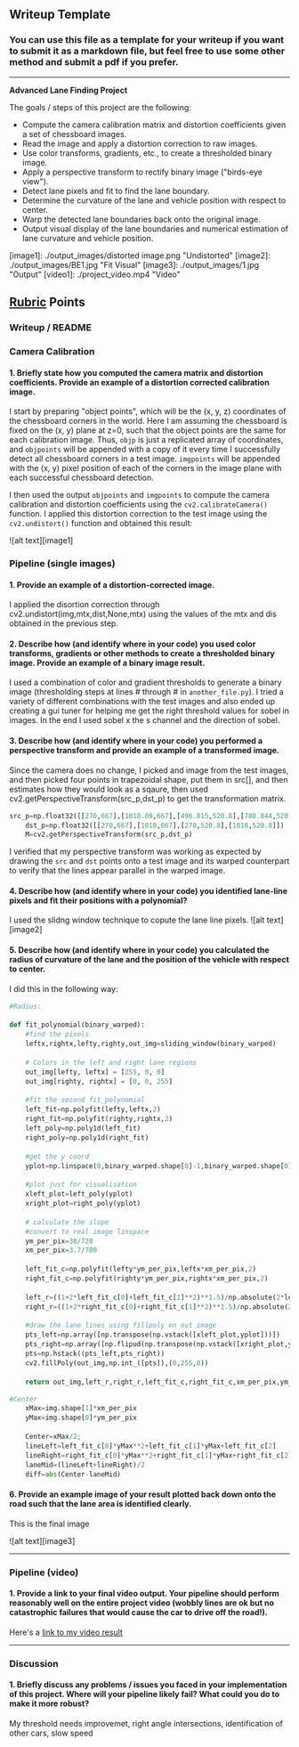 ## Writeup Template

### You can use this file as a template for your writeup if you want to submit it as a markdown file, but feel free to use some other method and submit a pdf if you prefer.

---

**Advanced Lane Finding Project**

The goals / steps of this project are the following:

* Compute the camera calibration matrix and distortion coefficients given a set of chessboard images.
* Read the image and apply a distortion correction to raw images.
* Use color transforms, gradients, etc., to create a thresholded binary image.
* Apply a perspective transform to rectify binary image ("birds-eye view").
* Detect lane pixels and fit to find the lane boundary.
* Determine the curvature of the lane and vehicle position with respect to center.
* Warp the detected lane boundaries back onto the original image.
* Output visual display of the lane boundaries and numerical estimation of lane curvature and vehicle position.

[//]: # (Image References)

[image1]: ./output_images/distorted image.png "Undistorted"
[image2]: ./output_images/BE1.jpg "Fit Visual"
[image3]: ./output_images/1.jpg "Output"
[video1]: ./project_video.mp4 "Video"

## [Rubric](https://review.udacity.com/#!/rubrics/571/view) Points

### Writeup / README

### Camera Calibration

#### 1. Briefly state how you computed the camera matrix and distortion coefficients. Provide an example of a distortion corrected calibration image.

I start by preparing "object points", which will be the (x, y, z) coordinates of the chessboard corners in the world. Here I am assuming the chessboard is fixed on the (x, y) plane at z=0, such that the object points are the same for each calibration image.  Thus, `objp` is just a replicated array of coordinates, and `objpoints` will be appended with a copy of it every time I successfully detect all chessboard corners in a test image.  `imgpoints` will be appended with the (x, y) pixel position of each of the corners in the image plane with each successful chessboard detection.  

I then used the output `objpoints` and `imgpoints` to compute the camera calibration and distortion coefficients using the `cv2.calibrateCamera()` function.  I applied this distortion correction to the test image using the `cv2.undistort()` function and obtained this result: 

![alt text][image1]

### Pipeline (single images)

#### 1. Provide an example of a distortion-corrected image.

I applied the disortion correction through cv2.undistort(img,mtx,dist,None,mtx) using the values of the mtx and dis obtained in the previous step.

#### 2. Describe how (and identify where in your code) you used color transforms, gradients or other methods to create a thresholded binary image.  Provide an example of a binary image result.

I used a combination of color and gradient thresholds to generate a binary image (thresholding steps at lines # through # in `another_file.py`). I tried a variety of different combinations with the test images and also ended up creating a gui tuner for helping me get the right threshold values for sobel in images. 
In the end I used sobel x the s channel and the direction of sobel.

#### 3. Describe how (and identify where in your code) you performed a perspective transform and provide an example of a transformed image.

Since the camera does no change, I picked and image from the test images, and then picked four points in trapezoidal shape, put them in src[], and then estimates how they would look as a sqaure, then used cv2.getPerspectiveTransform(src_p,dst_p) to get the transformation matrix.

```python
src_p=np.float32([[270,667],[1018.09,667],[496.815,520.8],[788.844,520.8]])
    dst_p=np.float32([[270,667],[1018,667],[270,520.8],[1018,520.8]])
    M=cv2.getPerspectiveTransform(src_p,dst_p)
```
I verified that my perspective transform was working as expected by drawing the `src` and `dst` points onto a test image and its warped counterpart to verify that the lines appear parallel in the warped image.

#### 4. Describe how (and identify where in your code) you identified lane-line pixels and fit their positions with a polynomial?

I used the slidng window technique to copute the lane line pixels.
![alt text][image2]

#### 5. Describe how (and identify where in your code) you calculated the radius of curvature of the lane and the position of the vehicle with respect to center.

I did this in the following way:


```python
#Radius:

def fit_polynomial(binary_warped):
    #find the pixels
    leftx,rightx,lefty,righty,out_img=sliding_window(binary_warped)

    # Colors in the left and right lane regions
    out_img[lefty, leftx] = [255, 0, 0]
    out_img[righty, rightx] = [0, 0, 255]

    #fit the second fit_polynomial
    left_fit=np.polyfit(lefty,leftx,2)
    right_fit=np.polyfit(righty,rightx,2)
    left_poly=np.poly1d(left_fit)
    right_poly=np.poly1d(right_fit)

    #get the y coord
    yplot=np.linspace(0,binary_warped.shape[0]-1,binary_warped.shape[0])

    #plot just for visualisation
    xleft_plot=left_poly(yplot)
    xright_plot=right_poly(yplot)
    
    # calculate the slope
    #convert to real image linspace
    ym_per_pix=30/720
    xm_per_pix=3.7/700

    left_fit_c=np.polyfit(lefty*ym_per_pix,leftx*xm_per_pix,2)
    right_fit_c=np.polyfit(righty*ym_per_pix,rightx*xm_per_pix,2)

    left_r=((1+2*left_fit_c[0]+left_fit_c[1]**2)**1.5)/np.absolute(2*left_fit_c[0])
    right_r=((1+2*right_fit_c[0]+right_fit_c[1]**2)**1.5)/np.absolute(2*right_fit_c[0])

    #draw the lane lines using fillpoly on out image
    pts_left=np.array([np.transpose(np.vstack([xleft_plot,yplot]))])
    pts_right=np.array([np.flipud(np.transpose(np.vstack([xright_plot,yplot])))])
    pts=np.hstack((pts_left,pts_right))
    cv2.fillPoly(out_img,np.int_([pts]),(0,255,0))

    return out_img,left_r,right_r,left_fit_c,right_fit_c,xm_per_pix,ym_per_pix
```
```python
#Center
    xMax=img.shape[1]*xm_per_pix
    yMax=img.shape[0]*ym_per_pix

    Center=xMax/2;
    lineLeft=left_fit_c[0]*yMax**2+left_fit_c[1]*yMax+left_fit_c[2]
    lineRight=right_fit_c[0]*yMax**2+right_fit_c[1]*yMax+right_fit_c[2]
    laneMid=(lineLeft+lineRight)/2
    diff=abs(Center-laneMid)

```


#### 6. Provide an example image of your result plotted back down onto the road such that the lane area is identified clearly.

This is the final image

![alt text][image3]

---

### Pipeline (video)

#### 1. Provide a link to your final video output.  Your pipeline should perform reasonably well on the entire project video (wobbly lines are ok but no catastrophic failures that would cause the car to drive off the road!).

Here's a [link to my video result](./project_video.mp4)

---

### Discussion

#### 1. Briefly discuss any problems / issues you faced in your implementation of this project.  Where will your pipeline likely fail?  What could you do to make it more robust?

My threshold needs improvemet, right angle intersections, identification of other cars, slow speed
